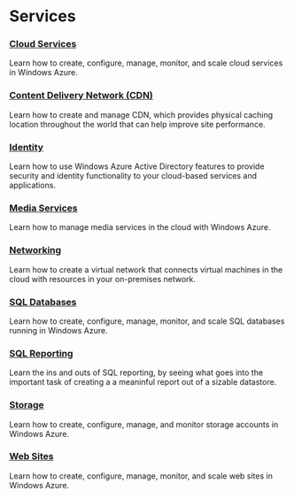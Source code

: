 <properties linkid="develop-net" urlDisplayName="Services" pageTitle="Services in Windows Azure | Manage" title="Services in Windows Azure | Manage" metaKeywords="" Description="Find information about Windows Azure services and management." metaCanonical="" disqusComments="0" umbracoNaviHide="0" />


<div class="dev-articles"><h1>Services</h1>
<div class="article green">
<h3><a href="./cloud-services">Cloud Services</a></h3>
<p>Learn how to create, configure, manage, monitor, and scale cloud services in Windows Azure.</p>
</div>
<div class="article green">
<h3><a href="./other/CDN">Content Delivery Network (CDN)</a></h3>
<p>Learn how to create and manage CDN, which provides physical caching location throughout the world that can help improve site performance.</p>
</div>
<div class="article blue">
<h3><a href="./identity/">Identity</a></h3>
<p>Learn how to use Windows Azure Active Directory features to provide security and identity functionality to your cloud-based services and applications.</p>
</div>
<div class="article blue">
<h3><a href="./media-services/">Media Services</a></h3>
<p>Learn how to manage media services in the cloud with Windows Azure.</p>
</div>
<div class="article green">
<h3><a href="./networking/">Networking</a></h3>
<p>Learn how to create a virtual network that connects virtual machines in the cloud with resources in your on-premises network.</p>
</div>
<div class="article blue">
<h3><a href="./sql-databases">SQL Databases</a></h3>
<p>Learn how to create, configure, manage, monitor, and scale SQL databases running in Windows Azure.</p>
</div>
<div class="article red">
<h3><a href="./other/SQL-reporting/">SQL Reporting</a></h3>
<p>Learn the ins and outs of SQL reporting, by seeing what goes into the important task of creating a a meaninful report out of a sizable datastore.</p>
</div>
<div class="article red">
<h3><a href="./storage/">Storage</a></h3>
<p>Learn how to create, configure, manage, and monitor storage accounts in Windows Azure.</p>
</div>
<div class="article red">
<h3><a href="./web-sites/">Web Sites</a></h3>
<p>Learn how to create, configure, manage, monitor, and scale web sites in Windows Azure.</p>
</div>


</div>